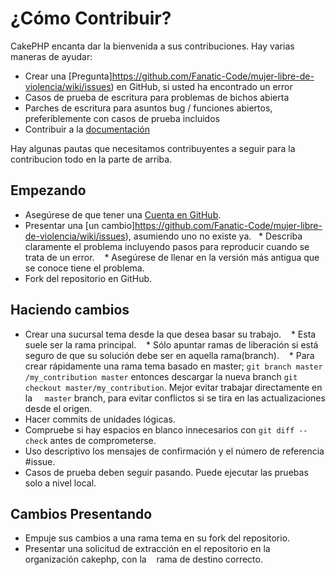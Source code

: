 #  ¿Cómo Contribuir?

CakePHP encanta dar la bienvenida a sus contribuciones. Hay varias maneras de ayudar:
* Crear una [Pregunta]https://github.com/Fanatic-Code/mujer-libre-de-violencia/wiki/issues) en GitHub, si usted ha encontrado un error
* Casos de prueba de escritura para problemas de bichos abierta
* Parches de escritura para asuntos bug / funciones abiertos, preferiblemente con casos de prueba incluidos
* Contribuir a la [documentación](https://github.com/Fanatic-Code/mujer-libre-de-violencia/wiki/docs)

Hay algunas pautas que necesitamos contribuyentes a seguir para la contribucion todo en la parte de arriba.

## Empezando

* Asegúrese de que tener una [Cuenta en GitHub](https://github.com/signup/free).
* Presentar una [un cambio]https://github.com/Fanatic-Code/mujer-libre-de-violencia/wiki/issues), asumiendo uno no existe ya.
   * Describa claramente el problema incluyendo pasos para reproducir cuando se trata de un error.
   * Asegúrese de llenar en la versión más antigua que se conoce tiene el problema.
* Fork del repositorio en GitHub.


## Haciendo cambios

* Crear una sucursal tema desde la que desea basar su trabajo.
   * Esta suele ser la rama principal.
   * Sólo apuntar ramas de liberación si está seguro de que su solución debe ser en aquella rama(branch).
   * Para crear rápidamente una rama tema basado en master;
    `git branch master /my_contribution master` entonces descargar la nueva branch
    `git checkout master/my_contribution`. Mejor evitar trabajar directamente en la
    `master` branch, para evitar conflictos si se tira en las actualizaciones desde el origen.
* Hacer commits de unidades lógicas.
* Compruebe si hay espacios en blanco innecesarios con `git diff --check` antes de comprometerse.
* Uso descriptivo los mensajes de confirmación y el número de referencia #issue.
* Casos de prueba  deben seguir pasando. Puede ejecutar las pruebas solo a nivel local.


## Cambios Presentando

* Empuje sus cambios a una rama tema en su fork del repositorio.
* Presentar una solicitud de extracción en el repositorio en la organización cakephp, con la
   rama de destino correcto.
